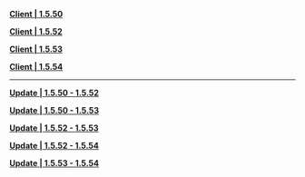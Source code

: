 **[Client | 1.5.50](https://autopatchcn.yuanshen.com/client_app/beta_pc/20210425_0f86271a6a3df671/d772c34653d3eafcyuanshen_beta_1.5.50.zip)**

**[Client | 1.5.52](https://autopatchcn.yuanshen.com/client_app/beta_pc/20210508_700dd9c6927b2c47/yuanshen_beta_1.5.52.zip)**

**[Client | 1.5.53](https://hk4e-download-sync-bj.oss-cn-beijing.aliyuncs.com/client_app/beta_pc/20210514_2c34c59e31614d6a/yuanshen_beta_1.5.53.zip)**

**[Client | 1.5.54](https://autopatchcn.yuanshen.com/client_app/beta_pc/20210520_9b271577312d156b/yuanshen_beta_1.1.54.zip)**

-----

**[Update | 1.5.50 - 1.5.52](https://autopatchcn.yuanshen.com/client_app/beta_update/hk4e_cn/8/game_1.5.50_1.5.52_diff_hM6s9RroCVbAed2x.zip)**

**[Update | 1.5.50 - 1.5.53](https://autopatchcn.yuanshen.com/client_app/beta_update/hk4e_cn/8/game_1.5.50_1.5.53_diff_uKHDJdqItS0N6fnU.zip)**

**[Update | 1.5.52 - 1.5.53](https://autopatchcn.yuanshen.com/client_app/beta_update/hk4e_cn/8/game_1.5.52_1.5.53_diff_MHhiV8Bn2xZbst36.zip)**

**[Update | 1.5.52 - 1.5.54](https://autopatchcn.yuanshen.com/client_app/beta_update/hk4e_cn/8/game_1.5.52_1.5.54_diff_dKSwLpIn4cuhBozi.zip)**

**[Update | 1.5.53 - 1.5.54](https://autopatchcn.yuanshen.com/client_app/beta_update/hk4e_cn/8/game_1.5.53_1.5.54_diff_65N7Fl4vVitBTona.zip)**
